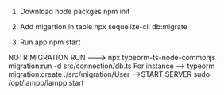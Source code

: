 1. Download node packges
    npm init

2. Add migartion in table
    npx sequelize-cli db:migrate

3. Run app
    npm start


NOTR:MIGRATION RUN
---> npx typeorm-ts-node-commonjs migration:run -d src/connection/db.ts
For instance -->
typeorm migration:create ./src/migration/User
-->START SERVER
 sudo /opt/lampp/lampp start
